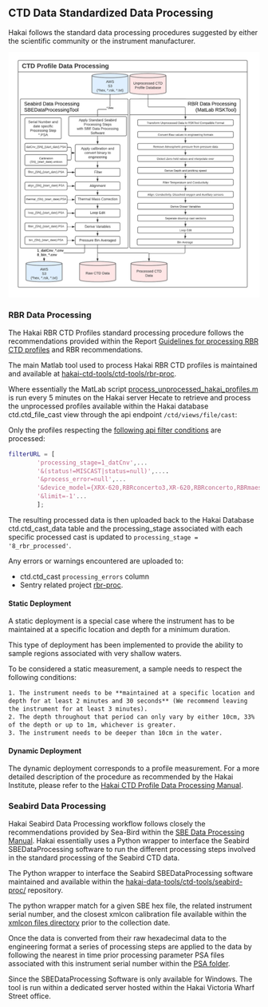 ## CTD Data Standardized Data Processing

Hakai follows the standard data processing procedures suggested by either the scientific community or the instrument manufacturer.

<p align="center">
<img src="assets/figures/Hakai-ctd-processing-workflow-figure-3-processing.png" alt="Processing" width="600"/>
</p>

### RBR Data Processing

The Hakai RBR CTD Profiles standard processing procedure follows the recommendations provided within the Report [Guidelines for processing RBR CTD profiles](https://waves-vagues.dfo-mpo.gc.ca/library-bibliotheque/40578112.pdf) and RBR recommendations.

The main Matlab tool used to process Hakai RBR CTD profiles is maintained and available at [hakai-ctd-tools/ctd-tools/rbr-proc](https://github.com/HakaiInstitute/hakai-data-tools/tree/master/ctd-tools/rbr-proc).

Where essentially the MatLab script [process_unprocessed_hakai_profiles.m](https://github.com/HakaiInstitute/hakai-data-tools/blob/master/ctd-tools/rbr-proc/process_unprocessed_hakai_profiles.m) is run every 5 minutes on the Hakai server Hecate to retrieve and process the unprocessed profiles available within the Hakai database ctd.ctd_file_cast view through the api endpoint `/ctd/views/file/cast`:

Only the profiles respecting the [following api filter conditions](https://github.com/HakaiInstitute/hakai-data-tools/blob/ef34172f6e3e8c858f2379ad473cb10422ca6f85/ctd-tools/rbr-proc/process_unprocessed_hakai_profiles.m#L49) are processed:

```matlab
filterURL = [
        'processing_stage=1_datCnv',...
        '&(status!=MISCAST|status=null)',....
        '&process_error=null',...
        '&device_model={XRX-620,RBRconcerto3,XR-620,RBRconcerto,RBRmaestro,RBRmaestro3}',...
        '&limit=-1'...
        ];
```

The resulting processed data is then uploaded back to the Hakai Database ctd.ctd_cast_data table and the processing_stage associated with each specific processed cast is updated to `processing_stage = '8_rbr_processed'`.

Any errors or warnings encountered are uploaded to:

- ctd.ctd_cast `processing_errors` column
- Sentry related project [rbr-proc](https://sentry.io/organizations/hakai-institute/projects/rbr-proc/?project=282260).

#### Static Deployment

A static deployment is a special case where the instrument has to be maintained at a specific location and depth for a minimum duration.

This type of deployment has been implemented to provide the ability to sample regions associated with very shallow waters.

To be considered a static measurement, a sample needs to respect the following conditions:

```
1. The instrument needs to be **maintained at a specific location and depth for at least 2 minutes and 30 seconds** (We recommend leaving the instrument for at least 3 minutes).
2. The depth throughout that period can only vary by either 10cm, 33% of the depth or up to 1m, whichever is greater.
3. The instrument needs to be deeper than 10cm in the water.
```

#### Dynamic Deployment

The dynamic deployment corresponds to a profile measurement. For a more detailed description of the procedure as recommended by the Hakai Institute, please refer to the [Hakai CTD Profile Data Processing Manual]([https://docs.google.com/document/d/1ARnOcHvuxj4usH8uhaMJyEGsSERe2cTW4V0jl5DUO00/edit?usp=sharing](https://github.com/HakaiInstitute/hakai-datasets/raw/development/datasets_documents/HakaiWaterPropertiesProfiles/Hakai_Water_Properties_Processing_and_QAQC_Procedure_20210331.pdf)).

### Seabird Data Processing

Hakai Seabird Data Processing workflow follows closely the recommendations provided by Sea-Bird within the [SBE Data Processing Manual](https://www.seabird.com/asset-get.download.jsa?code=251446). Hakai essentially uses a Python wrapper to interface the Seabird SBEDataProcessing software to run the different processing steps involved in the standard processing of the Seabird CTD data.

The Python wrapper to interface the Seabird SBEDataProcessing software maintained and available within the [hakai-data-tools/ctd-tools/seabird-proc/](https://github.com/HakaiInstitute/hakai-data-tools/tree/master/ctd-tools/seabird-proc) repository.

The python wrapper match for a given SBE hex file, the related instrument serial number, and the closest xmlcon calibration file available within the [xmlcon files directory](https://github.com/HakaiInstitute/hakai-data-tools/tree/master/ctd-tools/seabird-proc/xmlcon) prior to the collection date.

Once the data is converted from their raw hexadecimal data to the engineering format a series of processing steps are applied to the data by following the nearest in time prior processing parameter PSA files associated with this instrument serial number within the [PSA folder](https://github.com/HakaiInstitute/hakai-data-tools/tree/master/ctd-tools/seabird-proc/psa).

Since the SBEDataProcessing Software is only available for Windows. The tool is run within a dedicated server hosted within the Hakai Victoria Wharf Street office.
